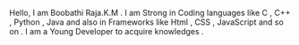 Hello, I am Boobathi Raja.K.M .
I am Strong in Coding languages like C , C++ , Python , Java and also in Frameworks like Html , CSS , JavaScript and so on .
I am a Young Developer to acquire knowledges .